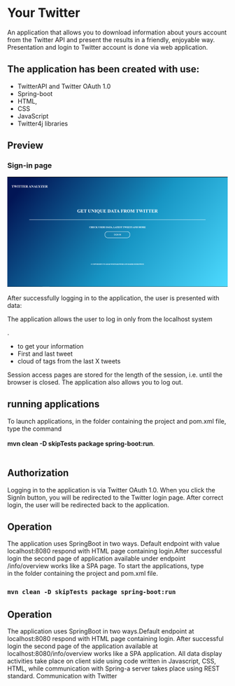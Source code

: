 # Your Twitter 

An application that allows you to download information about yours account from the Twitter API and present the results in a friendly, enjoyable way. <br>
Presentation and login to Twitter account is done via web application. 

## The application has been created with use:

- TwitterAPI and Twitter OAuth 1.0
- Spring-boot
- HTML, 
- CSS
- JavaScript
- Twitter4j libraries

## Preview

### Sign-in page
![Sign In page](img/sign_page.PNG)

<p> After successfully logging in to the application, the user is presented with data:</p>
<p>The application allows the user to log in only from the localhost system</p>.
<ul>
<li>to get your information</li>
<li>First and last tweet</li>
<li>cloud of tags from the last X tweets</li>
</ul>
<p>Session access pages are stored for the length of the session, i.e. until the browser is closed. 
The application also allows you to log out.
</p>
<h2>running applications</h2>
<p>To launch applications, in the folder containing the project and pom.xml file, type the command<br><br><b>mvn clean -D skipTests package spring-boot:run</b>.
<br><br>

## Authorization

Logging in to the application is via Twitter OAuth 1.0. When you click the SignIn button, you will be redirected to the Twitter login page. After correct login, the user will be redirected back to the application.

## Operation

The application uses SpringBoot in two ways. Default endpoint with value localhost:8080 respond with HTML page containing login.After successful login the second page of application available under endpoint /info/overview works like a SPA page.
To start the applications, type<br> in the folder containing the project and pom.xml file.
### `mvn clean -D skipTests package spring-boot:run`


## Operation

The application uses SpringBoot in two ways.Default endpoint at localhost:8080 respond with HTML page containing login. After successful login the second page of the application available at localhost:8080/info/overview works like a SPA application.  All data display activities take place on client side using code written in Javascript, CSS, HTML, while communication with Spring-a server takes place using REST standard. Communication with Twitter

